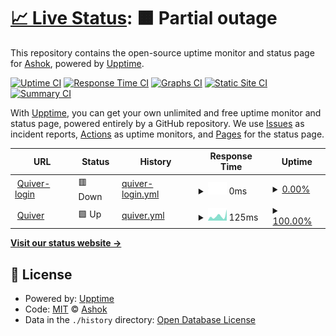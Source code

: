 # [📈 Live Status](https://asmur.github.io/quiver): <!--live status--> **🟧 Partial outage**

This repository contains the open-source uptime monitor and status page for [Ashok](https://asmur.github.io/quiver), powered by [Upptime](https://github.com/upptime/upptime).

[![Uptime CI](https://github.com/koj-co/upptime/workflows/Uptime%20CI/badge.svg)](https://github.com/koj-co/upptime/actions?query=workflow%3A%22Uptime+CI%22)
[![Response Time CI](https://github.com/koj-co/upptime/workflows/Response%20Time%20CI/badge.svg)](https://github.com/koj-co/upptime/actions?query=workflow%3A%22Response+Time+CI%22)
[![Graphs CI](https://github.com/koj-co/upptime/workflows/Graphs%20CI/badge.svg)](https://github.com/koj-co/upptime/actions?query=workflow%3A%22Graphs+CI%22)
[![Static Site CI](https://github.com/koj-co/upptime/workflows/Static%20Site%20CI/badge.svg)](https://github.com/koj-co/upptime/actions?query=workflow%3A%22Static+Site+CI%22)
[![Summary CI](https://github.com/koj-co/upptime/workflows/Summary%20CI/badge.svg)](https://github.com/koj-co/upptime/actions?query=workflow%3A%22Summary+CI%22)

With [Upptime](https://upptime.js.org), you can get your own unlimited and free uptime monitor and status page, powered entirely by a GitHub repository. We use [Issues](https://github.com/asmur/quiver/issues) as incident reports, [Actions](https://github.com/asmur/quiver/actions) as uptime monitors, and [Pages](https://asmur.github.io/quiver) for the status page.

<!--start: status pages-->
<!-- This summary is generated by Upptime (https://github.com/upptime/upptime) -->
<!-- Do not edit this manually, your changes will be overwritten -->
<!-- prettier-ignore -->
| URL | Status | History | Response Time | Uptime |
| --- | ------ | ------- | ------------- | ------ |
| <img alt="" src="https://favicons.githubusercontent.com/dash.quivertheapp.com" height="13"> [Quiver-login](https://dash.quivertheapp.com/#/) | 🟥 Down | [quiver-login.yml](https://github.com/asmur/quiver/commits/HEAD/history/quiver-login.yml) | <details><summary><img alt="Response time graph" src="./graphs/quiver-login/response-time-week.png" height="20"> 0ms</summary><br><a href="https://asmur.github.io/quiver/history/quiver-login"><img alt="Response time 243" src="https://img.shields.io/endpoint?url=https%3A%2F%2Fraw.githubusercontent.com%2Fasmur%2Fquiver%2FHEAD%2Fapi%2Fquiver-login%2Fresponse-time.json"></a><br><a href="https://asmur.github.io/quiver/history/quiver-login"><img alt="24-hour response time 0" src="https://img.shields.io/endpoint?url=https%3A%2F%2Fraw.githubusercontent.com%2Fasmur%2Fquiver%2FHEAD%2Fapi%2Fquiver-login%2Fresponse-time-day.json"></a><br><a href="https://asmur.github.io/quiver/history/quiver-login"><img alt="7-day response time 0" src="https://img.shields.io/endpoint?url=https%3A%2F%2Fraw.githubusercontent.com%2Fasmur%2Fquiver%2FHEAD%2Fapi%2Fquiver-login%2Fresponse-time-week.json"></a><br><a href="https://asmur.github.io/quiver/history/quiver-login"><img alt="30-day response time 0" src="https://img.shields.io/endpoint?url=https%3A%2F%2Fraw.githubusercontent.com%2Fasmur%2Fquiver%2FHEAD%2Fapi%2Fquiver-login%2Fresponse-time-month.json"></a><br><a href="https://asmur.github.io/quiver/history/quiver-login"><img alt="1-year response time 280" src="https://img.shields.io/endpoint?url=https%3A%2F%2Fraw.githubusercontent.com%2Fasmur%2Fquiver%2FHEAD%2Fapi%2Fquiver-login%2Fresponse-time-year.json"></a></details> | <details><summary><a href="https://asmur.github.io/quiver/history/quiver-login">0.00%</a></summary><a href="https://asmur.github.io/quiver/history/quiver-login"><img alt="All-time uptime 41.50%" src="https://img.shields.io/endpoint?url=https%3A%2F%2Fraw.githubusercontent.com%2Fasmur%2Fquiver%2FHEAD%2Fapi%2Fquiver-login%2Fuptime.json"></a><br><a href="https://asmur.github.io/quiver/history/quiver-login"><img alt="24-hour uptime 0.00%" src="https://img.shields.io/endpoint?url=https%3A%2F%2Fraw.githubusercontent.com%2Fasmur%2Fquiver%2FHEAD%2Fapi%2Fquiver-login%2Fuptime-day.json"></a><br><a href="https://asmur.github.io/quiver/history/quiver-login"><img alt="7-day uptime 0.00%" src="https://img.shields.io/endpoint?url=https%3A%2F%2Fraw.githubusercontent.com%2Fasmur%2Fquiver%2FHEAD%2Fapi%2Fquiver-login%2Fuptime-week.json"></a><br><a href="https://asmur.github.io/quiver/history/quiver-login"><img alt="30-day uptime 0.00%" src="https://img.shields.io/endpoint?url=https%3A%2F%2Fraw.githubusercontent.com%2Fasmur%2Fquiver%2FHEAD%2Fapi%2Fquiver-login%2Fuptime-month.json"></a><br><a href="https://asmur.github.io/quiver/history/quiver-login"><img alt="1-year uptime 17.51%" src="https://img.shields.io/endpoint?url=https%3A%2F%2Fraw.githubusercontent.com%2Fasmur%2Fquiver%2FHEAD%2Fapi%2Fquiver-login%2Fuptime-year.json"></a></details>
| <img alt="" src="https://favicons.githubusercontent.com/www.quivertheapp.com" height="13"> [Quiver](https://www.quivertheapp.com/) | 🟩 Up | [quiver.yml](https://github.com/asmur/quiver/commits/HEAD/history/quiver.yml) | <details><summary><img alt="Response time graph" src="./graphs/quiver/response-time-week.png" height="20"> 125ms</summary><br><a href="https://asmur.github.io/quiver/history/quiver"><img alt="Response time 176" src="https://img.shields.io/endpoint?url=https%3A%2F%2Fraw.githubusercontent.com%2Fasmur%2Fquiver%2FHEAD%2Fapi%2Fquiver%2Fresponse-time.json"></a><br><a href="https://asmur.github.io/quiver/history/quiver"><img alt="24-hour response time 97" src="https://img.shields.io/endpoint?url=https%3A%2F%2Fraw.githubusercontent.com%2Fasmur%2Fquiver%2FHEAD%2Fapi%2Fquiver%2Fresponse-time-day.json"></a><br><a href="https://asmur.github.io/quiver/history/quiver"><img alt="7-day response time 125" src="https://img.shields.io/endpoint?url=https%3A%2F%2Fraw.githubusercontent.com%2Fasmur%2Fquiver%2FHEAD%2Fapi%2Fquiver%2Fresponse-time-week.json"></a><br><a href="https://asmur.github.io/quiver/history/quiver"><img alt="30-day response time 122" src="https://img.shields.io/endpoint?url=https%3A%2F%2Fraw.githubusercontent.com%2Fasmur%2Fquiver%2FHEAD%2Fapi%2Fquiver%2Fresponse-time-month.json"></a><br><a href="https://asmur.github.io/quiver/history/quiver"><img alt="1-year response time 150" src="https://img.shields.io/endpoint?url=https%3A%2F%2Fraw.githubusercontent.com%2Fasmur%2Fquiver%2FHEAD%2Fapi%2Fquiver%2Fresponse-time-year.json"></a></details> | <details><summary><a href="https://asmur.github.io/quiver/history/quiver">100.00%</a></summary><a href="https://asmur.github.io/quiver/history/quiver"><img alt="All-time uptime 99.97%" src="https://img.shields.io/endpoint?url=https%3A%2F%2Fraw.githubusercontent.com%2Fasmur%2Fquiver%2FHEAD%2Fapi%2Fquiver%2Fuptime.json"></a><br><a href="https://asmur.github.io/quiver/history/quiver"><img alt="24-hour uptime 100.00%" src="https://img.shields.io/endpoint?url=https%3A%2F%2Fraw.githubusercontent.com%2Fasmur%2Fquiver%2FHEAD%2Fapi%2Fquiver%2Fuptime-day.json"></a><br><a href="https://asmur.github.io/quiver/history/quiver"><img alt="7-day uptime 100.00%" src="https://img.shields.io/endpoint?url=https%3A%2F%2Fraw.githubusercontent.com%2Fasmur%2Fquiver%2FHEAD%2Fapi%2Fquiver%2Fuptime-week.json"></a><br><a href="https://asmur.github.io/quiver/history/quiver"><img alt="30-day uptime 100.00%" src="https://img.shields.io/endpoint?url=https%3A%2F%2Fraw.githubusercontent.com%2Fasmur%2Fquiver%2FHEAD%2Fapi%2Fquiver%2Fuptime-month.json"></a><br><a href="https://asmur.github.io/quiver/history/quiver"><img alt="1-year uptime 99.96%" src="https://img.shields.io/endpoint?url=https%3A%2F%2Fraw.githubusercontent.com%2Fasmur%2Fquiver%2FHEAD%2Fapi%2Fquiver%2Fuptime-year.json"></a></details>

<!--end: status pages-->

[**Visit our status website →**](https://asmur.github.io/quiver)

## 📄 License

- Powered by: [Upptime](https://github.com/upptime/upptime)
- Code: [MIT](./LICENSE) © [Ashok](https://asmur.github.io/quiver)
- Data in the `./history` directory: [Open Database License](https://opendatacommons.org/licenses/odbl/1-0/)
